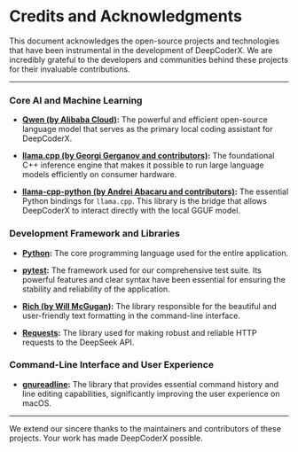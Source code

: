 # Credits and Acknowledgments

This document acknowledges the open-source projects and technologies that have been instrumental in the development of DeepCoderX. We are incredibly grateful to the developers and communities behind these projects for their invaluable contributions.

---

### **Core AI and Machine Learning**

*   **[Qwen (by Alibaba Cloud)](https://github.com/QwenLM/Qwen2):** The powerful and efficient open-source language model that serves as the primary local coding assistant for DeepCoderX.

*   **[llama.cpp (by Georgi Gerganov and contributors)](https://github.com/ggerganov/llama.cpp):** The foundational C++ inference engine that makes it possible to run large language models efficiently on consumer hardware.

*   **[llama-cpp-python (by Andrei Abacaru and contributors)](https://github.com/abetlen/llama-cpp-python):** The essential Python bindings for `llama.cpp`. This library is the bridge that allows DeepCoderX to interact directly with the local GGUF model.

### **Development Framework and Libraries**

*   **[Python](https://www.python.org/):** The core programming language used for the entire application.

*   **[pytest](https://pytest.org/):** The framework used for our comprehensive test suite. Its powerful features and clear syntax have been essential for ensuring the stability and reliability of the application.

*   **[Rich (by Will McGugan)](https://github.com/Textualize/rich):** The library responsible for the beautiful and user-friendly text formatting in the command-line interface.

*   **[Requests](https://requests.readthedocs.io/en/latest/):** The library used for making robust and reliable HTTP requests to the DeepSeek API.

### **Command-Line Interface and User Experience**

*   **[gnureadline](https://github.com/ludwig-gramberg/gnureadline):** The library that provides essential command history and line editing capabilities, significantly improving the user experience on macOS.

---

We extend our sincere thanks to the maintainers and contributors of these projects. Your work has made DeepCoderX possible.

